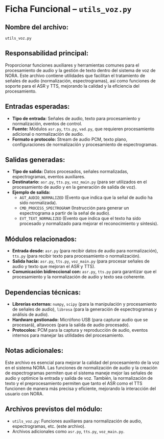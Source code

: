 # Ficha Funcional – `utils_voz.py`

## Nombre del archivo:
`utils_voz.py`

## Responsabilidad principal:
Proporcionar funciones auxiliares y herramientas comunes para el procesamiento de audio y la gestión de texto dentro del sistema de voz de NORA. Este archivo contiene utilidades que facilitan el tratamiento de señales de audio (normalización, espectrogramas), así como funciones de soporte para el ASR y TTS, mejorando la calidad y la eficiencia del procesamiento.

## Entradas esperadas:
- **Tipo de entrada:** Señales de audio, texto para procesamiento y normalización, eventos de control.
- **Fuente:** Módulos `asr.py`, `tts.py`, `vad.py`, que requieren procesamiento adicional o normalización de audio.
- **Formato o protocolo:** Stream de audio PCM, texto plano, configuraciones de normalización y procesamiento de espectrogramas.

## Salidas generadas:
- **Tipo de salida:** Datos procesados, señales normalizadas, espectrogramas, eventos auxiliares.
- **Destinatario:** `asr.py`, `tts.py`, `voz_main.py` (para ser utilizados en el procesamiento de audio y en la generación de salida de voz).
- **Ejemplo de salida:**
  - `AGT_AUDIO_NORMALIZED` (Evento que indica que la señal de audio ha sido normalizada).
  - `CMD_PROCESS_SPECTROGRAM` (Instrucción para generar un espectrograma a partir de la señal de audio).
  - `EVT_TEXT_NORMALIZED` (Evento que indica que el texto ha sido procesado y normalizado para mejorar el reconocimiento y síntesis).

## Módulos relacionados:
- **Entrada desde:** `asr.py` (para recibir datos de audio para normalización), `tts.py` (para recibir texto para procesamiento o normalización).
- **Salida hacia:** `asr.py`, `tts.py`, `voz_main.py` (para procesar señales de audio y texto que mejoran el ASR y TTS).
- **Comunicación bidireccional con:** `asr.py`, `tts.py` para garantizar que el procesamiento y la normalización de audio y texto sea coherente.

## Dependencias técnicas:
- **Librerías externas:** `numpy`, `scipy` (para la manipulación y procesamiento de señales de audio), `librosa` (para la generación de espectrogramas y análisis de audio).
- **Hardware gestionado:** Micrófono USB (para capturar audio que se procesará), altavoces (para la salida de audio procesado).
- **Protocolos:** PCM para la captura y reproducción de audio, eventos internos para manejar las utilidades del procesamiento.

## Notas adicionales:
Este archivo es esencial para mejorar la calidad del procesamiento de la voz en el sistema NORA. Las funciones de normalización de audio y la creación de espectrogramas permiten que el sistema maneje mejor las señales de audio y optimice la entrada y salida de voz. También, la normalización de texto y el preprocesamiento permiten que tanto el ASR como el TTS funcionen de manera más precisa y eficiente, mejorando la interacción del usuario con NORA.

## Archivos previstos del módulo:
- `utils_voz.py`: Funciones auxiliares para normalización de audio, espectrogramas, etc. (este archivo).
- Archivos adicionales como `asr.py`, `tts.py`, `voz_main.py`.
